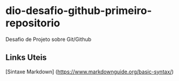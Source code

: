 # dio-desafio-github-primeiro-repositorio
Desafio de Projeto sobre Git/Github

## Links Uteis
[Sintaxe   Markdown] (https://www.markdownguide.org/basic-syntax/)
